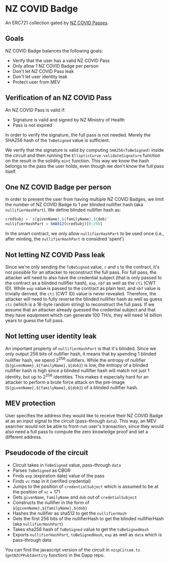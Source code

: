 # NZ COVID Badge

An ERC721 collection gated by [NZ COVID Passes](https://github.com/minhealthnz/nzcovidpass-spec).

## Goals

NZ COVID Badge balances the following goals:

- Verify that the user has a valid NZ COVID Pass
- Only allow 1 NZ COVID Badge per person
- Don't let NZ COVID Pass leak
- Don't let user identity leak
- Protect user from MEV

## Verification of an NZ COVID Pass

An NZ COVID Pass is valid if:
- Signature is valid and signed by NZ Ministry of Health
- Pass is not expired

In order to verify the signature, the full pass is not needed. Merely the SHA256 hash of the `ToBeSigned` value is sufficient.

We verify that the signature is valid by computing `SHA256(ToBeSigned)` inside the circuit and then running the `EllipticCurve.validateSignature` function on the result in the solidity `mint` function. This way we know the hash belongs to the pass the user holds, even though we don't know the full pass itself.

## One NZ COVID Badge per person

In order to prevent the user from having multiple NZ COVID Badges, we limit the number of NZ COVID Badge to 1 per blinded nullifier hash (aka `nullifierHashPart`). We define blinded nullifier hash as:

```javascript
credSubj = `${givenName},${familyName},${dob}`
nullifierHashPart = SHA512(credSubj)[0:256]
```

In the smart contract, we only allow `nullifierHashPart` to be used once (i.e., after minting, the `nullifierHashPart` is considred 'spent')

## Not letting NZ COVID Pass leak

Since we're only sending the `ToBeSigned` value, `r` and `s` to the contract, it's not possible for an attacker to reconstruct the full pass. For full pass, the attacker will need to also have the credential subject (that is only passed to the contract as a blinded nullifier hash), `exp`, `nbf` as well as the `cti` (CWT ID). While `exp` value is passed to the contract as plain text, and `nbf` value is trivially derived, the `cti` (CWT ID) value is never revealed. Therefore, the attacker will need to fully reverse the blinded nullifier hash as well as guess `cti` (which is a 16-byte random string) to reconstruct the full pass. If we assume that an attacker already guessed the credential subject and that they have equipment which can generate 100 TH/s, they will need 14 billion years to guess the full pass.

## Not letting user identity leak

An important property of `nullifierHashPart` is that it's blinded. Since we only output 256 bits of nullifier hash, it means that by spending 1 blinded nullifier hash, we spend 2<sup>256</sup> nullifiers. While the entropy of nullifier (`${givenName},${familyName},${dob}`) is low, the entropy of a blinded nullifier hash is high since a blinded nullifier hash will match not just 1 identity, but up to 2<sup>256</sup> identities. This makes it especially hard for an attacker to perform a brute force attack on the pre-image (`${givenName},${familyName},${dob}`) of a blinded nullifier hash.

## MEV protection
User specifies the address they would like to receive their NZ COVID Badge at as an input signal to the circuit (pass-through `data`). This way, an MEV searcher would not be able to front-run user's transaction, since they would also need a full pass to compute the zero knowledge proof and set a different address.

## Pseudocode of the circuit
- Circuit takes in `ToBeSigned` value, pass-through `data`
- Parses `ToBeSigned` as CBOR
- Finds `exp` (expiration date) value of the pass
- Finds `vc` map in it (verified credential)
- Jumps to the position of `credentialSubject` which is assumed to be at the position of `vc` + 171
- Gets `givenName`, `familyName` and `dob` out of `credetialSubject`
- Constructs the nullifier in the form of `${givenName},${familyName},${dob}`
- Hashes the nullifier as sha512 to get the `nullifierHash`
- Gets the first 256 bits of the nullifierHash to get the blinded nullifierHash (aka `nullifierHashPart`)
- Takes sha256 hash of `ToBeSigned` value to get the `toBeSignedHash`
- Exports `nullifierHashPart`, `toBeSignedHash`, `exp` as well as `data` which is pass-through data

You can find the javascript version of the circuit in `nzcpCircom.ts` (`getNZCPPubIdentity` function) in the Dapp repo.